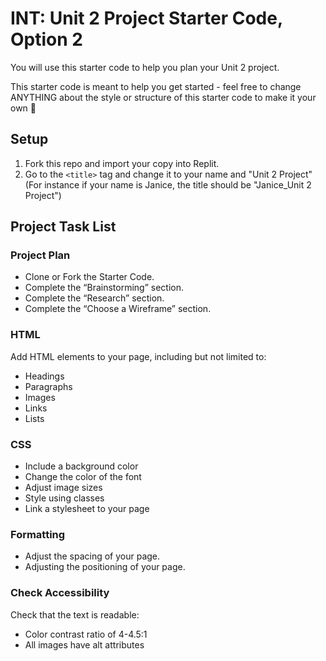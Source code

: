 # INT: Unit 2 Project Starter Code, Option 2

You will use this starter code to help you plan your Unit 2 project. 

This starter code is meant to help you get started - feel free to change ANYTHING about the style or structure of this starter code to make it your own 💪

## Setup

1. Fork this repo and import your copy into Replit.
2. Go to the `<title>` tag and change it to your name and "Unit 2 Project" (For instance if your name is Janice, the title should be "Janice_Unit 2 Project")

## Project Task List


### Project Plan
- Clone or Fork the Starter Code.
- Complete the “Brainstorming” section.
- Complete the “Research” section.
- Complete the “Choose a Wireframe” section.

### HTML
Add HTML elements to your page, including but not limited to:
- Headings
- Paragraphs
- Images
- Links
- Lists

### CSS
- Include a background color
- Change the color of the font
- Adjust image sizes
- Style using classes
- Link a stylesheet to your page

### Formatting
- Adjust the spacing of your page.
- Adjusting the positioning of your page.

### Check Accessibility
Check that the text is readable:
- Color contrast ratio of 4-4.5:1
- All images have alt attributes
